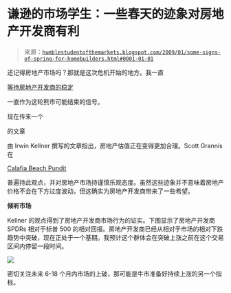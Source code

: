 <!--yml

分类：未分类

日期：2024-05-18 00:59:37

-->

# 谦逊的市场学生：一些春天的迹象对房地产开发商有利

> 来源：[`humblestudentofthemarkets.blogspot.com/2009/01/some-signs-of-spring-for-homebuilders.html#0001-01-01`](https://humblestudentofthemarkets.blogspot.com/2009/01/some-signs-of-spring-for-homebuilders.html#0001-01-01)

还记得房地产市场吗？那就是这次危机开始的地方。我一直

[等待房地产开发商的稳定](http://humblestudentofthemarkets.blogspot.com/2008/04/still-waiting-for-market-bottom.html)

一直作为这轮熊市可能结束的信号。

现在传来一个

的文章

由 Irwin Kellner 撰写的文章指出，房地产估值正在变得更加合理。Scott Grannis 在

[Calafia Beach Pundit](http://scottgrannis.blogspot.com/2009/01/housing-starts-are-still-falling-but.html)

普遍持此观点，并对房地产市场持谨慎乐观态度。虽然这些迹象并不意味着房地产价格不会在下方过度波动，但这确实为房地产开发商带来了一些希望。

**倾听市场**

Kellner 的观点得到了房地产开发商市场行为的证实。下图显示了房地产开发商 SPDRs 相对于标普 500 的相对回报。房地产开发商已经从相对于市场的相对下跌趋势中突破，现在正处于一个基期。我预计这个群体会在突破上涨之前在这个交易区间内停留一段时间。

![](https://blogger.googleusercontent.com/img/b/R29vZ2xl/AVvXsEjXAoypTjFHVB-cAsJKPkuo0qD1Vis-zlD_FVFlvPCbZJqfbOLpEYGhq8LMeKu-lRUydWIDl0qaXjisCvHUHFrUjBsH2cdo0vREG1f1hEchOkOk6Q3ur_9MNuQ3lHoddfPavVNLVx9yKSO9/s1600-h/XHB.JPG)

密切关注未来 6-18 个月内市场的上破，那可能是牛市准备好持续上涨的另一个指标。
